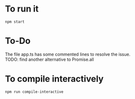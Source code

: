 # To run it
`npm start`

# To-Do
The file app.ts has some commented lines to resolve the issue.  
TODO: find another alternative to Promise.all

# To compile interactively
`npm run compile-interactive`